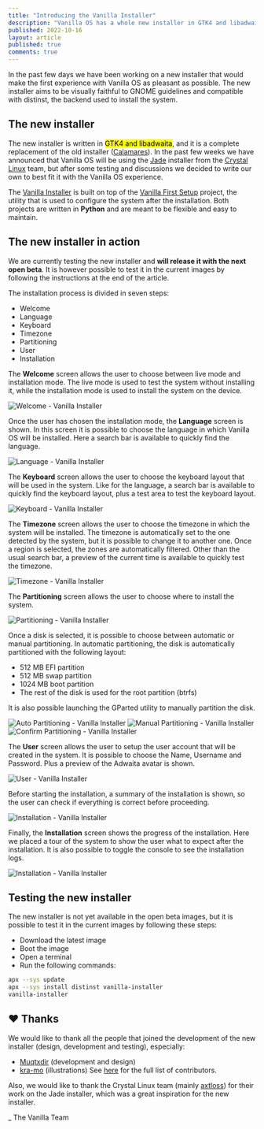 ```yaml
---
title: "Introducing the Vanilla Installer"
description: "Vanilla OS has a whole new installer in GTK4 and libadwaita."
published: 2022-10-16
layout: article
published: true
comments: true
---
```


In the past few days we have been working on a new installer that would make 
the first experience with Vanilla OS as pleasant as possible. The new installer 
aims to be visually faithful to GNOME guidelines and compatible with distinst, 
the backend used to install the system.

## The new installer
The new installer is written in <mark>GTK4 and libadwaita</mark>, and it is a 
complete replacement of the old installer ([Calamares](https://github.com/calamares/calamares)). 
In the past few weeks we have announced that Vanilla OS will be using the 
[Jade](https://git.getcryst.al/crystal/software/jade-gui) installer from the 
[Crystal Linux](https://getcryst.al/site) team, but after some testing and 
discussions we decided to write our own to best fit it with the Vanilla OS 
experience.

The [Vanilla Installer](https://github.com/Vanilla-OS/vanilla-installer) is
built on top of the [Vanilla First Setup](https://github.com/Vanilla-OS/first-setup) 
project, the utility that is used to configure the system after the installation. 
Both projects are written in **Python** and are meant to be flexible and easy to
maintain.

## The new installer in action
We are currently testing the new installer and **will release it with the next
open beta**. It is however possible to test it in the current images by following 
the instructions at the end of the article.

The installation process is divided in seven steps:
- Welcome
- Language
- Keyboard
- Timezone
- Partitioning
- User
- Installation

The **Welcome** screen allows the user to choose between live mode and 
installation mode. The live mode is used to test the system without installing 
it, while the installation mode is used to install the system on the device.

![Welcome - Vanilla Installer](/assets/uploads/installer-welcome.png)

Once the user has chosen the installation mode, the **Language** screen is shown. 
In this screen it is possible to choose the language in which Vanilla OS will be
installed. Here a search bar is available to quickly find the language.

![Language - Vanilla Installer](/assets/uploads/installer-language.png)

The **Keyboard** screen allows the user to choose the keyboard layout that will 
be used in the system. Like for the language, a search bar is available to 
quickly find the keyboard layout, plus a test area to test the keyboard layout.

![Keyboard - Vanilla Installer](/assets/uploads/installer-keyboard.png)

The **Timezone** screen allows the user to choose the timezone in which the system
will be installed. The timezone is automatically set to the one detected by the
system, but it is possible to change it to another one. Once a region is
selected, the zones are automatically filtered. Other than the usual search bar,
a preview of the current time is available to quickly test the timezone.

![Timezone - Vanilla Installer](/assets/uploads/installer-timezone.png)

The **Partitioning** screen allows the user to choose where to install the system.

![Partitioning - Vanilla Installer](/assets/uploads/installer-partitioning.png)

Once a disk is selected, it is possible to choose between automatic or manual
partitioning. In automatic partitioning, the disk is automatically partitioned
with the following layout:
- 512 MB EFI partition
- 512 MB swap partition
- 1024 MB boot partition
- The rest of the disk is used for the root partition (btrfs)

It is also possible launching the GParted utility to manually partition the
disk.

<div class="grid-images">
  <img src="/assets/uploads/installer-partitioning-1.png" alt=" Auto Partitioning - Vanilla Installer">
  <img src="/assets/uploads/installer-partitioning-2.png" alt=" Manual Partitioning - Vanilla Installer">
  <img src="/assets/uploads/installer-partitioning-3.png" alt=" Confirm Partitioning - Vanilla Installer">
</div>

The **User** screen allows the user to setup the user account that will be created
in the system. It is possible to choose the Name, Username and Password. Plus
a preview of the Adwaita avatar is shown.

![User - Vanilla Installer](/assets/uploads/installer-user.png)

Before starting the installation, a summary of the installation is shown, so
the user can check if everything is correct before proceeding.

![Installation - Vanilla Installer](/assets/uploads/installer-confirm.png)

Finally, the **Installation** screen shows the progress of the installation. Here
we placed a tour of the system to show the user what to expect after the
installation. It is also possible to toggle the console to see the installation
logs.

![Installation - Vanilla Installer](/assets/uploads/installer-installation.png)

## Testing the new installer
The new installer is not yet available in the open beta images, but it is
possible to test it in the current images by following these steps:
- Download the latest image
- Boot the image
- Open a terminal
- Run the following commands:

```bash
apx --sys update
apx --sys install distinst vanilla-installer
vanilla-installer
```

## ❤️ Thanks
We would like to thank all the people that joined the development of the new
installer (design, development and testing), especially:
- [Muqtxdir](https://github.com/Muqtxdir) (development and design)
- [kra-mo](https://github.com/kra-mo) (illustrations)
See [here](https://github.com/Vanilla-OS/vanilla-installer/graphs/contributors) 
for the full list of contributors.

Also, we would like to thank the Crystal Linux team (mainly [axtloss](https://github.com/axtloss)) 
for their work on the Jade installer, which was a great inspiration for the 
new installer.


_ The Vanilla Team

